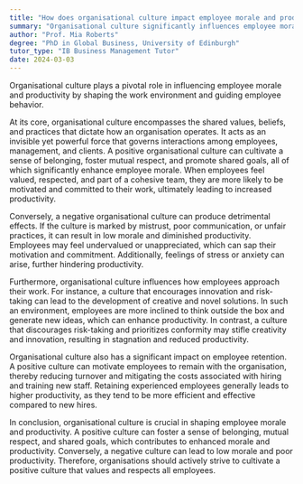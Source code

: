 ```yaml
---
title: "How does organisational culture impact employee morale and productivity?"
summary: "Organisational culture significantly influences employee morale and productivity by shaping the work environment and employee behaviour."
author: "Prof. Mia Roberts"
degree: "PhD in Global Business, University of Edinburgh"
tutor_type: "IB Business Management Tutor"
date: 2024-03-03
---
```


Organisational culture plays a pivotal role in influencing employee morale and productivity by shaping the work environment and guiding employee behavior.

At its core, organisational culture encompasses the shared values, beliefs, and practices that dictate how an organisation operates. It acts as an invisible yet powerful force that governs interactions among employees, management, and clients. A positive organisational culture can cultivate a sense of belonging, foster mutual respect, and promote shared goals, all of which significantly enhance employee morale. When employees feel valued, respected, and part of a cohesive team, they are more likely to be motivated and committed to their work, ultimately leading to increased productivity.

Conversely, a negative organisational culture can produce detrimental effects. If the culture is marked by mistrust, poor communication, or unfair practices, it can result in low morale and diminished productivity. Employees may feel undervalued or unappreciated, which can sap their motivation and commitment. Additionally, feelings of stress or anxiety can arise, further hindering productivity.

Furthermore, organisational culture influences how employees approach their work. For instance, a culture that encourages innovation and risk-taking can lead to the development of creative and novel solutions. In such an environment, employees are more inclined to think outside the box and generate new ideas, which can enhance productivity. In contrast, a culture that discourages risk-taking and prioritizes conformity may stifle creativity and innovation, resulting in stagnation and reduced productivity.

Organisational culture also has a significant impact on employee retention. A positive culture can motivate employees to remain with the organisation, thereby reducing turnover and mitigating the costs associated with hiring and training new staff. Retaining experienced employees generally leads to higher productivity, as they tend to be more efficient and effective compared to new hires.

In conclusion, organisational culture is crucial in shaping employee morale and productivity. A positive culture can foster a sense of belonging, mutual respect, and shared goals, which contributes to enhanced morale and productivity. Conversely, a negative culture can lead to low morale and poor productivity. Therefore, organisations should actively strive to cultivate a positive culture that values and respects all employees.
    